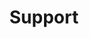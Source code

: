 ---
title: Support
path: xp.administration
order: 4
type: Overseer
userID: am9zaWVAZmxhdGxhbmRncm91cC5vcmc=
rprs: false
---